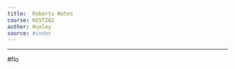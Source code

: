 ```yaml
---
title:  Roberts Notes  
course: HIST202
author: Huxley 
source: #index
---
```


---

#flo 







































